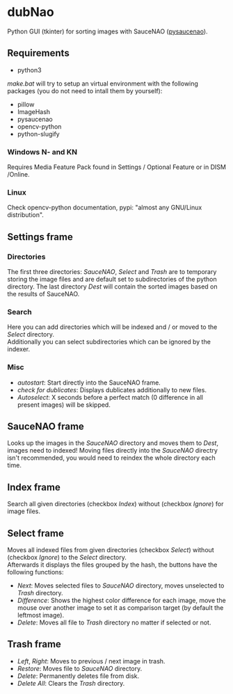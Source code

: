 # dubNao
Python GUI (tkinter) for sorting images with SauceNAO ([pysaucenao](https://github.com/FujiMakoto/pysaucenao)).

## Requirements
* python3

*make.bat* will try to setup an virtual environment with the following packages (you do not need to intall them by yourself):
* pillow
* ImageHash
* pysaucenao
* opencv-python
* python-slugify

### Windows N- and KN
Requires Media Feature Pack found in Settings / Optional Feature or in DISM /Online.

### Linux
Check opencv-python documentation, pypi: "almost any GNU/Linux distribution".

## Settings frame
### Directories
The first three directories: *SauceNAO*, *Select* and *Trash* are to temporary storing the image files and are default set to subdirectories of the python directory.
The last directory *Dest* will contain the sorted images based on the results of SauceNAO.
### Search
Here you can add directories which will be indexed and / or moved to the *Select* directory.  
Additionally you can select subdirectories which can be ignored by the indexer.
### Misc
* *autostart*: Start directly into the SauceNAO frame.  
*  *check for dublicates*: Displays dublicates additionally to new files.  
* *Autoselect*: X seconds before a perfect match (0 difference in all present images) will be skipped.

## SauceNAO frame
Looks up the images in the *SauceNAO* directory and moves them to *Dest*, images need to indexed!
Moving files directly into the *SauceNAO* directry isn't recommended, you would need to reindex the whole directory each time.

## Index frame
Search all given directories (checkbox *Index*) without (checkbox *Ignore*) for image files.

## Select frame
Moves all indexed files from given directories (checkbox *Select*) without (checkbox *Ignore*) to the *Select* directory.  
Afterwards it displays the files grouped by the hash, the buttons have the following functions:
* *Next*: Moves selected files to *SauceNAO* directory, moves unselected to *Trash* directory.
* *Difference*: Shows the highest color difference for each image, move the mouse over another image to set it as comparison target (by default the leftmost image).
* *Delete*: Moves all file to *Trash* directory no matter if selected or not.

## Trash frame

* *Left*, *Right*: Moves to previous / next image in trash.
* *Restore*: Moves file to *SauceNAO* directory.
* *Delete*: Permanently deletes file from disk.
* *Delete All*: Clears the *Trash* directory.
